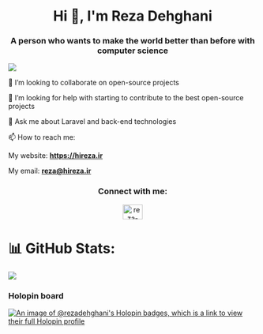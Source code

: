 <h1 align="center">Hi 👋, I'm Reza Dehghani</h1>
<h3 align="center">A person who wants to make the world better than before with computer science</h3>

[![](https://visitcount.itsvg.in/api?id=hirezadehghani&label=Profile%20Views&color=2&icon=0&pretty=true)](https://visitcount.itsvg.in)

<!--
**hirezadehghani/hirezadehghani** is a ✨ _special_ ✨ repository because its `README.md` (this file) appears on your GitHub profile.
- 🔭 I’m currently working on ...
Thanks for visiting my Github profile, I love to solve world problems with programming. I am working hard on software engineering methodologies and software modeling.
-->
<!--
 🌱 I’m currently learning Laravel, -->
 
 👯 I’m looking to collaborate on open-source projects
 
 🤔 I’m looking for help with starting to contribute to the best open-source projects
 
 💬 Ask me about Laravel and back-end technologies
 
 📫 How to reach me:
 
 My website: **https://hireza.ir**
 
 My email: **reza@hireza.ir**

<h3 align="center">Connect with me:</h3>
<p align="center">
<a href="https://www.linkedin.com/in/hi-reza-dehghani/" target="blank"><img align="center" src="https://raw.githubusercontent.com/rahuldkjain/github-profile-readme-generator/master/src/images/icons/Social/linked-in-alt.svg" alt="reza-dehghani" height="30" width="40" /></a>
</p>
<!--
 😄 Pronouns: He
 
 ⚡ Fun fact: Every help to the world brings back to you

![Metrics](/github-metrics.svg)

-->
# 💫 About Me:
🌱 I’m currently learning Laravel<br><br>👯 I’m looking to collaborate on open-source projects<br><br>🤔 I’m looking for help with starting to contribute to the best open-source projects<br><br>💬 Ask me about Laravel and back-end technologies<br><br>📫 How to reach me:<br><br>My website: https://hireza.ir<br><br>My email: reza@hireza.ir


## 🌐 Socials:
[![LinkedIn](https://img.shields.io/badge/LinkedIn-%230077B5.svg?logo=linkedin&logoColor=white)](https://linkedin.com/in/hi-reza-dehghani) [![Stack Overflow](https://img.shields.io/badge/-Stackoverflow-FE7A16?logo=stack-overflow&logoColor=white)](https://stackoverflow.com/users/15791696) 

<!-- # 💻 Tech Stack:
![Laravel](https://img.shields.io/badge/laravel-%23FF2D20.svg?style=for-the-badge&logo=laravel&logoColor=white) ![JavaScript](https://img.shields.io/badge/javascript-%23323330.svg?style=for-the-badge&logo=javascript&logoColor=%23F7DF1E) ![MySQL](https://img.shields.io/badge/mysql-%2300000f.svg?style=for-the-badge&logo=mysql&logoColor=white) ![Nginx](https://img.shields.io/badge/nginx-%23009639.svg?style=for-the-badge&logo=nginx&logoColor=white) ![Docker](https://img.shields.io/badge/docker-%230db7ed.svg?style=for-the-badge&logo=docker&logoColor=white) ![LINUX](https://img.shields.io/badge/Linux-FCC624?style=for-the-badge&logo=linux&logoColor=black) ![GIT](https://img.shields.io/badge/Git-fc6d26?style=for-the-badge&logo=git&logoColor=white)
-->
# 📊 GitHub Stats:
![](https://github-readme-stats.vercel.app/api?username=hirezadehghani&theme=radical&hide_border=false&include_all_commits=false&count_private=false)<br/>
<!--
![](https://github-readme-streak-stats.herokuapp.com/?user=hirezadehghani&theme=radical&hide_border=false)<br/>
![](https://github-readme-stats.vercel.app/api/top-langs/?username=hirezadehghani&theme=radical&hide_border=false&include_all_commits=false&count_private=false&layout=compact)
-->
<!--
## 🏆 GitHub Trophies
![](https://github-profile-trophy.vercel.app/?username=hirezadehghani&theme=radical&no-frame=false&no-bg=true&margin-w=4)
### 🔝 Top Contributed Repo
![](https://github-contributor-stats.vercel.app/api?username=hirezadehghani&limit=5&theme=dark&combine_all_yearly_contributions=true)
-->

<!--
### ✍️ Random Dev Quote
![](https://quotes-github-readme.vercel.app/api?type=horizontal&theme=radical)

### 😂 Random Dev Meme
<img src='https://randommeme-five.vercel.app/' style="height: 400px;"/>
-->

<!-- Proudly created with GPRM ( https://gprm.itsvg.in ) -->
### Holopin board
[![An image of @rezadehghani's Holopin badges, which is a link to view their full Holopin profile](https://holopin.me/rezadehghani)](https://holopin.io/@rezadehghani)
